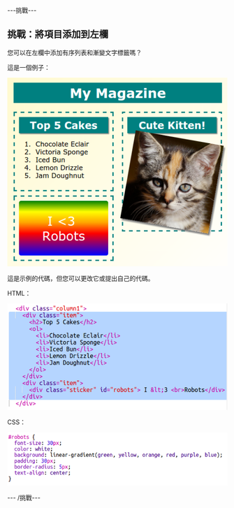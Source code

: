 \---挑戰\---

## 挑戰：將項目添加到左欄

您可以在左欄中添加有序列表和漸變文字標籤嗎？

這是一個例子：

![截圖](images/magazine-challenge1-example.png)

這是示例的代碼，但您可以更改它或提出自己的代碼。

HTML：

![截圖](images/magazine-challenge1.png)

CSS：

![截圖](images/magazine-challenge1-style.png)

\--- /挑戰\---